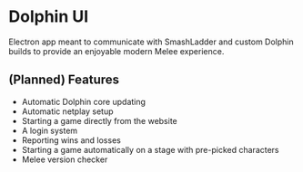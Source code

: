 # Dolphin UI
Electron app meant to communicate with SmashLadder and custom Dolphin builds to provide an enjoyable modern Melee experience. 

## (Planned) Features
- Automatic Dolphin core updating
- Automatic netplay setup
- Starting a game directly from the website
- A login system
- Reporting wins and losses
- Starting a game automatically on a stage with pre-picked characters
- Melee version checker
